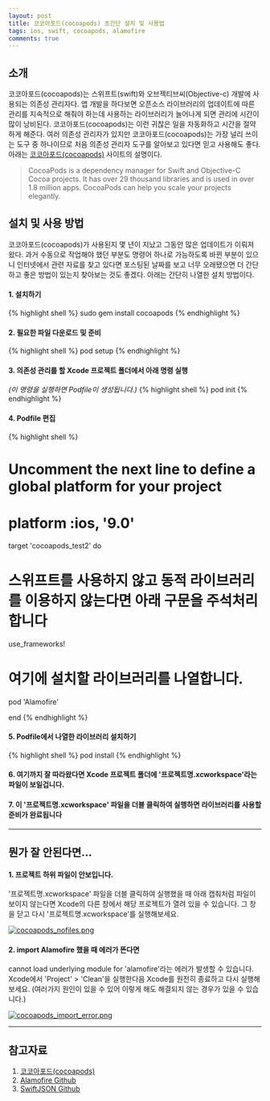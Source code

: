 ```yaml
---
layout: post
title: 코코아포드(cocoapods) 초간단 설치 및 사용법
tags: ios, swift, cocoapods, alamofire
comments: true
---
```

## 소개
코코아포드(cocoapods)는 스위프트(swift)와 오브젝티브씨(Objective-c) 개발에 사용되는 의존성 관리자다. 앱 개발을 하다보면 오픈소스 라이브러리의 업데이트에 따른 관리를 지속적으로 해줘야 하는데 사용하는 라이브러리가 늘어나게 되면 관리에 시간이 많이 낭비된다. 코코아포드(cocoapods)는 이런 귀찮은 일을 자동화하고 시간을 절약하게 해준다. 여러 의존성 관리자가 있지만 코코아포드(cocoapods)는 가장 널리 쓰이는 도구 중 하나이므로 처음 의존성 관리자 도구를 알아보고 있다면 믿고 사용해도 좋다. 아래는 [코코아포드(cocoapods)](https://cocoapods.org/) 사이트의 설명이다.

>CocoaPods is a dependency manager for Swift and Objective-C Cocoa projects. It has over 29 thousand libraries and is used in over 1.8 million apps. CocoaPods can help you scale your projects elegantly.
   
## 설치 및 사용 방법
코코아포드(cocoapods)가 사용된지 몇 년이 지났고 그동안 많은 업데이트가 이뤄져 왔다. 과거 수동으로 작업해야 했던 부분도 명령어 하나로 가능하도록 바뀐 부분이 있으니 인터넷에서 관련 자료를 찾고 있다면 포스팅된 날짜를 보고 너무 오래됐으면 더 간단하고 좋은 방법이 있는지 찾아보는 것도 좋겠다. 아래는 간단히 나열한 설치 방법이다.

#### 1. 설치하기
{% highlight shell %}
sudo gem install cocoapods
{% endhighlight %}
  
#### 2. 필요한 파일 다운로드 및 준비
{% highlight shell %}
pod setup
{% endhighlight %}
  
#### 3. 의존성 관리를 할 Xcode 프로젝트 폴더에서 아래 명령 실행  
*(이 명령을 실행하면 Podfile이 생성됩니다.)*
{% highlight shell %}
pod init
{% endhighlight %}
  
#### 4. Podfile 편집
{% highlight shell %}
# Uncomment the next line to define a global platform for your project
# platform :ios, '9.0'

target 'cocoapods_test2' do
  # 스위프트를 사용하지 않고 동적 라이브러리를 이용하지 않는다면 아래 구문을 주석처리 합니다
  use_frameworks!

  # 여기에 설치할 라이브러리를 나열합니다.
  pod 'Alamofire'

end
{% endhighlight %}
   
#### 5. Podfile에서 나열한 라이브러리 설치하기
{% highlight shell %}
pod install
{% endhighlight %}
  
#### 6. 여기까지 잘 따라왔다면 Xcode 프로젝트 폴더에 '프로젝트명.xcworkspace'라는 파일이 보일겁니다.
  
#### 7. 이 '프로젝트명.xcworkspace' 파일을 더블 클릭하여 실행하면 라이브러리를 사용할 준비가 완료됩니다

---
  
## 뭔가 잘 안된다면...
  
#### 1. 프로젝트 하위 파일이 안보입니다.  
'프로젝트명.xcworkspace' 파일을 더블 클릭하여 실행했을 때 아래 캡춰처럼 파일이 보이지 않는다면 Xcode의 다른 창에서 해당 프로젝트가 열려 있을 수 있습니다. 그 창을 닫고 다시 '프로젝트명.xcworkspace'를 실행해보세요.

[![cocoapods_nofiles.png](https://s26.postimg.org/76qwwwqk9/cocoapods_nofiles.png)](https://postimg.org/image/e9yscivzp/)
  
#### 2. import Alamofire 했을 때 에러가 뜬다면  
cannot load underlying module for 'alamofire'라는 에러가 발생할 수 있습니다. Xcode에서 'Project' > 'Clean'을 실행한다음 Xcode를 원전히 종료하고 다시 실행해보세요. (여러가지 원인이 있을 수 있어 이렇게 해도 해결되지 않는 경우가 있을 수 있습니다.)
  
[![cocoapods_import_error.png](https://s26.postimg.org/7ks8wiant/cocoapods_import_error.png)](https://postimg.org/image/voj0kst4l/)
  
---
  
## 참고자료
  
1. [코코아포드(cocoapods)](https://cocoapods.org/)
2. [Alamofire Github](https://github.com/Alamofire/Alamofire)
3. [SwiftJSON Github](https://github.com/SwiftyJSON/SwiftyJSON)
  